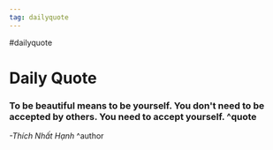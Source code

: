 ```yaml
---
tag: dailyquote
---
```


#dailyquote

# Daily Quote

### To be beautiful means to be yourself. You don't need to be accepted by others. You need to accept yourself. ^quote
*-Thích Nhất Hạnh* ^author
